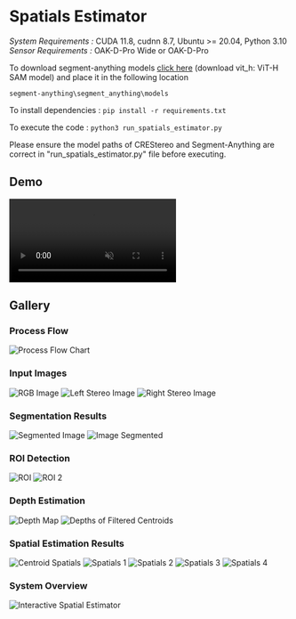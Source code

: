 # Spatials Estimator

*System Requirements :* CUDA 11.8, cudnn 8.7, Ubuntu >= 20.04, Python 3.10
*Sensor Requirements :* OAK-D-Pro Wide or OAK-D-Pro

To download segment-anything models [click here](https://github.com/facebookresearch/segment-anything?tab=readme-ov-file#model-checkpoints) (download vit_h: ViT-H SAM model) and place it in the following location

`segment-anything\segment_anything\models`

To install dependencies : `pip install -r requirements.txt`

To execute the code : `python3 run_spatials_estimator.py`

Please ensure the model paths of CREStereo and Segment-Anything are correct in "run_spatials_estimator.py" file before executing.

## Demo

<video autoplay loop muted playsinline>
  <source src="spatials_estimator_demo.mp4" type="video/mp4">
  Your browser does not support the video tag.
</video>

## Gallery

### Process Flow
![Process Flow Chart](ProcessFlowChart.png)

### Input Images
![RGB Image](RGB_Image.png)
![Left Stereo Image](Left_Stereo_Image.png)
![Right Stereo Image](Right_Stereo_Image.png)

### Segmentation Results
![Segmented Image](Segmented_Image.png)
![Image Segmented](image_segmented.png)

### ROI Detection
![ROI](image_roi.png)
![ROI 2](image_roi2.png)

### Depth Estimation
![Depth Map](image_depth.png)
![Depths of Filtered Centroids](Depths_of_Filtered_Centroids.png)

### Spatial Estimation Results
![Centroid Spatials](image_centroid_spatials.png)
![Spatials 1](image_spatials1.png)
![Spatials 2](image_spatials2.png)
![Spatials 3](image_spatials3.png)
![Spatials 4](image_spatials4.png)

### System Overview
![Interactive Spatial Estimator](Interactive%20Spatial%20Estimator.png)
